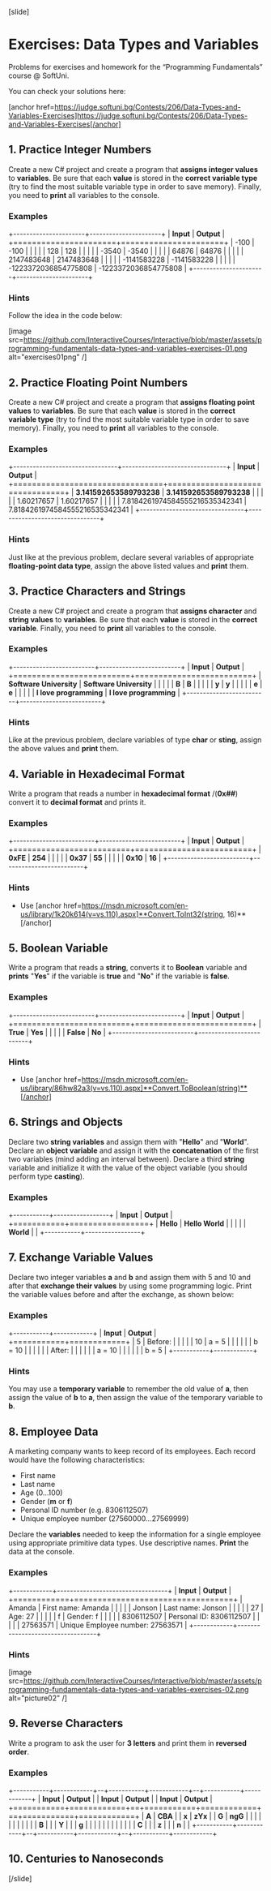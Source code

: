 [slide]
# Exercises: Data Types and Variables

Problems for exercises and homework for the “Programming Fundamentals” course @ SoftUni.

You can check your solutions here:

[anchor href=https://judge.softuni.bg/Contests/206/Data-Types-and-Variables-Exercises]https://judge.softuni.bg/Contests/206/Data-Types-and-Variables-Exercises[/anchor]

## 1. Practice Integer Numbers

Create a new C\# project and create a program that **assigns integer values** to **variables**. Be sure that each **value** is stored in the **correct variable type** (try to find the most suitable variable type in order to save memory). Finally, you need to **print** all variables
to the console.

### Examples

+----------------------+----------------------+
| **Input**            | **Output**           |
+======================+======================+
| -100                 | -100                 |
|                      |                      |
| 128                  | 128                  |
|                      |                      |
| -3540                | -3540                |
|                      |                      |
| 64876                | 64876                |
|                      |                      |
| 2147483648           | 2147483648           |
|                      |                      |
| -1141583228          | -1141583228          |
|                      |                      |
| -1223372036854775808 | -1223372036854775808 |
+----------------------+----------------------+

### Hints

Follow the idea in the code below:

[image src=https://github.com/InteractiveCourses/Interactive/blob/master/assets/programming-fundamentals-data-types-and-variables-exercises-01.png alt="exercises01png" /]

## 2. Practice Floating Point Numbers
Create a new C\# project and create a program that **assigns floating
point values** to **variables**. Be sure that each **value** is stored
in the **correct variable type** (try to find the most suitable variable
type in order to save memory). Finally, you need to **print** all
variables to the console.

### Examples

+--------------------------------+--------------------------------+
| **Input**                      | **Output**                     |
+================================+================================+
| **3.141592653589793238**       | **3.141592653589793238**       |
|                                |                                |
| 1.60217657                     | 1.60217657                     |
|                                |                                |
| 7.8184261974584555216535342341 | 7.8184261974584555216535342341 |
+--------------------------------+--------------------------------+

### Hints

Just like at the previous problem, declare several variables of appropriate **floating-point data type**, assign the above listed values and **print** them.

## 3. Practice Characters and Strings

Create a new C\# project and create a program that **assigns character**
and **string values** to **variables**. Be sure that each **value** is
stored in the **correct variable**. Finally, you need to **print** all
variables to the console.

### Examples

+-------------------------+-------------------------+
| **Input**               | **Output**              |
+=========================+=========================+
| **Software University** | **Software University** |
|                         |                         |
| **B**                   | **B**                   |
|                         |                         |
| **y**                   | **y**                   |
|                         |                         |
| **e**                   | **e**                   |
|                         |                         |
| **I love programming**  | **I love programming**  |
+-------------------------+-------------------------+

### Hints

Like at the previous problem, declare variables of type **char** or
**sting**, assign the above values and **print** them.

## 4. Variable in Hexadecimal Format

Write a program that reads a number in **hexadecimal format** /(**0x\#\#**) convert it to **decimal format** and prints it.

### Examples
+-------------------------+-------------------------+
| **Input**               | **Output**              |
+=========================+=========================+
| **0xFE**                | **254**                 |
|                         |                         |
| **0x37**                | **55**                  |
|                         |                         |
| **0x10**                | **16**                  |
+-------------------------+-------------------------+

### Hints


- Use 
[anchor href=https://msdn.microsoft.com/en-us/library/1k20k614(v=vs.110).aspx]**Convert.ToInt32(string, 16)**[/anchor]
     

## 5. Boolean Variable

Write a program that reads a **string**, converts it to **Boolean** variable and **prints** "**Yes**" if the variable is **true** and "**No**" if the variable is **false**.

### Examples

+-------------------------+-------------------------+
| **Input**               | **Output**              |
+=========================+=========================+
| **True**                | **Yes**                 |
|                         |                         |
| **False**               | **No**                  |
+-------------------------+-------------------------+


### Hints

- Use 
[anchor href=https://msdn.microsoft.com/en-us/library/86hw82a3(v=vs.110).aspx]**Convert.ToBoolean(string)**[/anchor]


## 6. Strings and Objects

Declare two **string variables** and assign them with "**Hello**" and
"**World**". Declare an **object variable** and assign it with the
**concatenation** of the first two variables (mind adding an interval
between). Declare a third **string** variable and initialize it with the
value of the object variable (you should perform type **casting**).

### Examples

+-----------+-----------------+
| **Input** | **Output**      |
+===========+=================+
| **Hello** | **Hello World** |
|           |                 |
| **World** |                 |
+-----------+-----------------+



## 7. Exchange Variable Values

Declare two integer variables **a** and **b** and assign them with 5 and
10 and after that **exchange their values** by using some programming
logic. Print the variable values before and after the exchange, as shown
below:

### Examples

+-----------+------------+
| **Input** | **Output** |
+===========+============+
| 5         | Before:    |
|           |            |
| 10        | a = 5      |
|           |            |
|           | b = 10     |
|           |            |
|           | After:     |
|           |            |
|           | a = 10     |
|           |            |
|           | b = 5      |
+-----------+------------+

### Hints

You may use a **temporary variable** to remember the old value of **a**,
then assign the value of **b** to **a**, then assign the value of the
temporary variable to **b**.

## 8. Employee Data

A marketing company wants to keep record of its employees. Each record
would have the following characteristics:
- First name
- Last name
- Age (0\...100)
- Gender (**m** or **f**)
- Personal ID number (e.g. 8306112507)
- Unique employee number (27560000...27569999)

Declare the **variables** needed to keep the information for a single employee using appropriate primitive data types. Use descriptive names. **Print** the data at the console.

### Examples

+------------+----------------------------------+
| **Input**  | **Output**                       |
+============+==================================+
| Amanda     | First name: Amanda               |
|            |                                  |
| Jonson     | Last name: Jonson                |
|            |                                  |
| 27         | Age: 27                          |
|            |                                  |
| f          | Gender: f                        |
|            |                                  |
| 8306112507 | Personal ID: 8306112507          |
|            |                                  |
| 27563571   | Unique Employee number: 27563571 |
+------------+----------------------------------+

### Hints

[image src=https://github.com/InteractiveCourses/Interactive/blob/master/assets/programming-fundamentals-data-types-and-variables-exercises-02.png alt="picture02" /]

## 9. Reverse Characters


Write a program to ask the user for **3 letters** and print them in
**reversed order**.

### Examples

+-----------+------------+--+-----------+------------+--+-----------+------------+
| **Input** | **Output** |  | **Input** | **Output** |  | **Input** | **Output** |
+===========+============+==+===========+============+==+===========+============+
| **A**     | **CBA**    |  | **x**     | **zYx**    |  | **G**     | **ngG**    |
|           |            |  |           |            |  |           |            |
| **B**     |            |  | **Y**     |            |  | **g**     |            |
|           |            |  |           |            |  |           |            |
| **C**     |            |  | **z**     |            |  | **n**     |            |
+-----------+------------+--+-----------+------------+--+-----------+------------+

## 10. Centuries to Nanoseconds
[/slide]